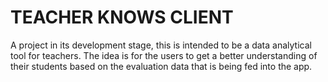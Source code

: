 # TEACHER KNOWS CLIENT

A project in its development stage, this is intended to be a data analytical tool for teachers. The idea is for the users to get a better understanding of their students based on the evaluation data that is being fed into the app.
